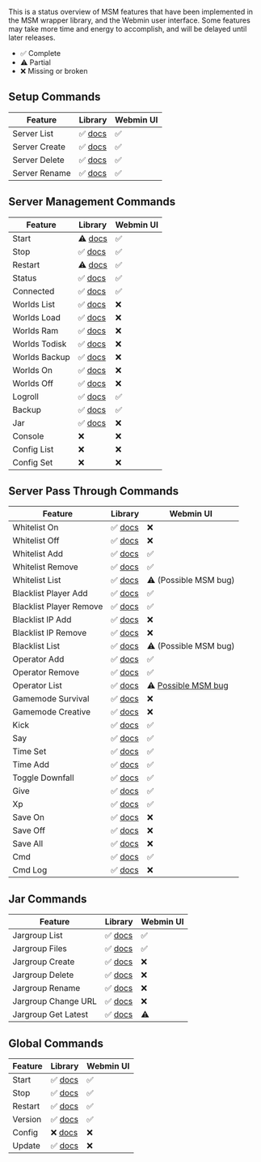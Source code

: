 
This is a status overview of MSM features that have been implemented in the
MSM wrapper library, and the Webmin user interface. Some features may take
more time and energy to accomplish, and will be delayed until later releases.

- ✅ Complete
- ⚠️ Partial
- ❌ Missing or broken

## Setup Commands

| Feature       | Library | Webmin UI |
|---------------|---------|-----------|
| Server List   | ✅ [docs](library#msm_server_list)   | ✅ |
| Server Create | ✅ [docs](library#msm_server_create) | ✅ |
| Server Delete | ✅ [docs](library#msm_server_delete) | ✅ |
| Server Rename | ✅ [docs](library#msm_server_rename) | ✅ |

## Server Management Commands

| Feature       | Library | Webmin UI |
|---------------|---------|-----------|
| Start         | ⚠️ [docs](library#msm_server_start)         | ✅ |
| Stop          | ✅ [docs](library#msm_server_stop)          | ✅ |
| Restart       | ⚠️ [docs](library#msm_server_start)         | ✅ |
| Status        | ✅ [docs](library#msm_server_status)        | ✅ |
| Connected     | ✅ [docs](library#msm_server_connected)     | ✅ |
| Worlds List   | ✅ [docs](library#msm_server_worlds_list)   | ❌ |
| Worlds Load   | ✅ [docs](library#msm_server_worlds_load)   | ❌ |
| Worlds Ram    | ✅ [docs](library#msm_server_worlds_ram)    | ❌ |
| Worlds Todisk | ✅ [docs](library#msm_server_worlds_todisk) | ❌ |
| Worlds Backup | ✅ [docs](library#msm_server_worlds_backup) | ❌ |
| Worlds On     | ✅ [docs](library#msm_server_worlds_on)     | ❌ |
| Worlds Off    | ✅ [docs](library#msm_server_worlds_off)    | ❌ |
| Logroll       | ✅ [docs](library#msm_server_logroll)       | ✅ |
| Backup        | ✅ [docs](library#msm_server_backup)        | ✅ |
| Jar           | ✅ [docs](library#msm_server_jar)           | ❌ |
| Console       | ❌ | ❌ |
| Config List   | ❌ | ❌ |
| Config Set    | ❌ | ❌ |

## Server Pass Through Commands

| Feature                 | Library | Webmin UI |
|-------------------------|---------|-----------|
| Whitelist On            | ✅ [docs](library#msm_server_start)          | ❌ |
| Whitelist Off           | ✅ [docs](library#msm_server_start)          | ❌ |
| Whitelist Add           | ✅ [docs](library#msm_server_start)          | ✅ |
| Whitelist Remove        | ✅ [docs](library#msm_server_start)          | ✅ |
| Whitelist List          | ✅ [docs](library#msm_server_start)          | ⚠️ (Possible MSM bug) |
| Blacklist Player Add    | ✅ [docs](library#msm_server_start)          | ✅ |
| Blacklist Player Remove | ✅ [docs](library#msm_server_start)          | ✅ |
| Blacklist IP Add        | ✅ [docs](library#msm_server_start)          | ❌ |
| Blacklist IP Remove     | ✅ [docs](library#msm_server_start)          | ❌ |
| Blacklist List          | ✅ [docs](library#msm_server_start)          | ⚠️ (Possible MSM bug) |
| Operator Add            | ✅ [docs](library#msm_server_start)          | ✅ |
| Operator Remove         | ✅ [docs](library#msm_server_start)          | ✅ |
| Operator List           | ✅ [docs](library#msm_server_start)          | ⚠️ [Possible MSM bug](https://github.com/bplower/webmin-minecraft-server-manager/issues/1) |
| Gamemode Survival       | ✅ [docs](library#msm_server_gm_survival)    | ❌ |
| Gamemode Creative       | ✅ [docs](library#msm_server_gm_creative)    | ❌ |
| Kick                    | ✅ [docs](library#msm_server_kick)           | ✅ |
| Say                     | ✅ [docs](library#msm_server_say)            | ✅ |
| Time Set                | ✅ [docs](library#msm_server_time_set)       | ✅ |
| Time Add                | ✅ [docs](library#msm_server_time_add)       | ✅ |
| Toggle Downfall         | ✅ [docs](library#msm_server_toggledownfall) | ✅ |
| Give                    | ✅ [docs](library#msm_server_give)           | ✅ |
| Xp                      | ✅ [docs](library#msm_server_xp)             | ✅ |
| Save On                 | ✅ [docs](library#msm_server_save_on)        | ❌ |
| Save Off                | ✅ [docs](library#msm_server_save_off)       | ❌ |
| Save All                | ✅ [docs](library#msm_server_save_all)       | ❌ |
| Cmd                     | ✅ [docs](library#msm_server_cmd)            | ✅ |
| Cmd Log                 | ✅ [docs](library#msm_server_cmdlog)         | ❌ |

## Jar Commands

| Feature             | Library | Webmin UI |
|---------------------|---------|-----------|
| Jargroup List       | ✅ [docs](library#msm_jargroup_list)      | ✅ |
| Jargroup Files      | ✅ [docs](library#msm_jargroup_files)     | ✅ |
| Jargroup Create     | ✅ [docs](library#msm_jargroup_create)    | ❌ |
| Jargroup Delete     | ✅ [docs](library#msm_jargroup_delete)    | ❌ |
| Jargroup Rename     | ✅ [docs](library#msm_jargroup_rename)    | ❌ |
| Jargroup Change URL | ✅ [docs](library#msm_jargroup_changeurl) | ❌ |
| Jargroup Get Latest | ✅ [docs](library#msm_jargroup_getlatest) | ⚠️ |

##  Global Commands

| Feature | Library | Webmin UI |
|---------|---------|-----------|
| Start   | ✅ [docs](library#msm_global_start) | ✅ |
| Stop    | ✅ [docs](library#msm_global_start) | ✅ |
| Restart | ✅ [docs](library#msm_global_start) | ✅ |
| Version | ✅ [docs](library#msm_global_start) | ✅ |
| Config  | ❌ [docs](library#msm_global_start) | ❌ |
| Update  | ✅ [docs](library#msm_global_start) | ❌ |
